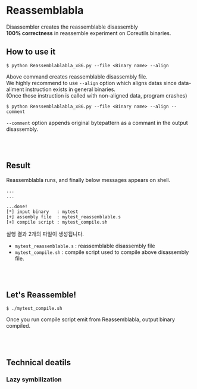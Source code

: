 # Reassemblabla
Disassembler creates the reassemblable disassembly  
**100% correctness** in reassemble experiment on Coreutils binaries. 

## How to use it

    $ python Reassemblablabla_x86.py --file <Binary name> --align
    
Above command creates reassemblable disassembly file.  
We highly recommend to use `--align` option which aligns datas since data-aliment instruction exists in general binaries.  
(Once those instruction is called with non-aligned data, program crashes)
  
    $ python Reassemblablabla_x86.py --file <Binary name> --align --comment
`--comment` option appends original bytepattern as a commant in the output disassembly.   
  
<br>  
<br>

## Result
Reassemblabla runs, and finally below messages appears on shell.  

    ...
    ...
    
    ...done!
    [*] input binary   : mytest
    [+] assembly file  : mytest_reassemblable.s
    [+] compile script : mytest_compile.sh

실행 결과 2개의 파일이 생성됩니다.  
- `mytest_reassemblable.s` : reassemblable disassembly file
- `mytest_compile.sh`       : compile script used to compile above disassembly file. 

<br>
<br>  

## Let's Reassemble!
    $ ./mytest_compile.sh
Once you run compile script emit from Reassemblabla, output binary compiled.  

<br>
<br>

## Technical deatils
### Lazy symbilization

